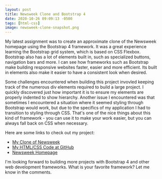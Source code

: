```yaml
---
layout: post
title: Newsweek Clone and Bootstrap 4
date: 2020-10-26 09:09:13 -0500
tags: [html-css]
image: newsweek-clone-snapshot.png
---
```

My latest assignment was to create an approximate clone of the Newsweek homepage using the Bootstrap 4 framework. It was a great experience learning the Bootstrap grid system, which is based on CSS Flexbox. Bootstrap also has a lot of elements built in, such as specialized buttons, navigation bars and more. I can see how frameworks such as Bootstrap make building responsive websites faster, easier and more efficient. Its built in elements also make it easier to have a consistent look when desired.

Some challenges encountered when building this project invovled keeping track of the numerous div elements required to build a large project. I quickly discovered just how important it is to ensure my elements are properly indented to show hierarchy. Another issue I encountered was that sometimes I encountered a situation where it seemed styling through Bootstrap would work, but due to the specifics of my application I had to transition to styling through CSS. That's one of the nice things about this kind of framework - you can use it to make your work easier, but you can always fall back on CSS when necessary.

Here are some links to check out my project:
* [My Clone of Newsweek](https://htmlpreview.github.io/?https://github.com/cleve703/newsweek/blob/main/index.html)
* [My HTML/CSS Code at GitHub](https://github.com/cleve703/newsweek/blob/main/index.html)
* [Newsweek Homepage](https://www.newsweek.com)

I'm looking forward to building more projects with Bootstrap 4 and other web development frameworks. What is your favorite framework? Let me know in the comments.